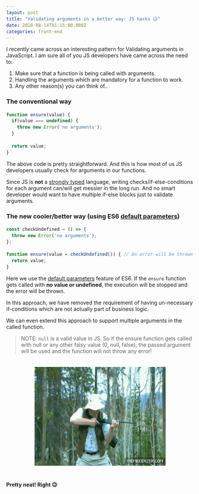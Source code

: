 ```yaml
---
layout: post
title: "Validating arguments in a better way: JS hacks 😉"
date: 2018-08-14T01:15:00.000Z
categories: front-end
---
```



I recently came across an interesting pattern for Validating arguments in JavaScript. I am sure all of you JS developers have came across the need to:
1. Make sure that a function is being called with arguments.
2. Handling the arguments which are mandatory for a function to work.
3. Any other reason(s) you can think of..


### The conventional way

```js
function ensure(value) {
  if(value === undefined) {
    throw new Error('no arguments');
  }

  return value;
}
```

The above code is pretty straightforward. And this is how most of us JS developers usually check for arguments in our functions.

Since JS is **not** a [strongly typed](https://en.wikipedia.org/wiki/Strong_and_weak_typing) language, writing checks/if-else-conditions for each argument can/will get messier in the long run. And no smart developer would want to have multiple if-else blocks just to validate arguments.


### The new cooler/better way (using ES6 [default parameters](https://developer.mozilla.org/en-US/docs/Web/JavaScript/Reference/Functions/Default_parameters))

```js
const checkUndefined = () => {
  throw new Error('no arguments');
};

function ensure(value = checkUndefined()) { // An error will be thrown if ensure is called without any argument
  return value;
}

```

Here we use the [default parameters](https://developer.mozilla.org/en-US/docs/Web/JavaScript/Reference/Functions/Default_parameters) feature of ES6. If the `ensure` function gets called with **no value or undefined**, the execution will be stopped and the error will be thrown.

In this approach, we have removed the requirement of having un-necessary if-conditions which are not actually part of business logic.

We can even extend this approach to support multiple arguments in the called function.

>NOTE: `null` is a valid value in JS. So if the ensure function gets called with null or any other falsy value (0, null, false), the passed argument will be used and the function will not throw any error!

<div style="text-align:center">
  <img src="/static/img/jest/neat.gif" style="width: 70%;display:inline-block;text-align:'left'" vspace="20">
</div>

#### Pretty neat! Right 😉
